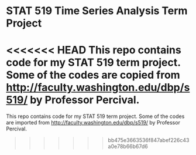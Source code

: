 # STAT 519 Time Series Analysis Term Project
<<<<<<< HEAD
 This repo contains code for my STAT 519 term project. Some of the codes are 
 copied from http://faculty.washington.edu/dbp/s519/ by Professor Percival.
=======
 This repo contains code for my STAT 519 term project. Some of the codes are imported from http://faculty.washington.edu/dbp/s519/ by Professor Percival.
>>>>>>> bb475e3663536f847abef226c43a0e78b66b67d6
